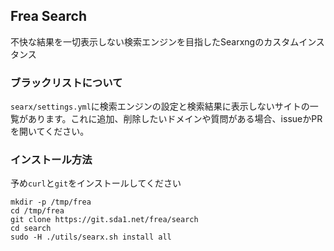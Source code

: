 ## Frea Search
不快な結果を一切表示しない検索エンジンを目指したSearxngのカスタムインスタンス

### ブラックリストについて
`searx/settings.yml`に検索エンジンの設定と検索結果に表示しないサイトの一覧があります。これに追加、削除したいドメインや質問がある場合、issueかPRを開いてください。

### インストール方法
予め`curl`と`git`をインストールしてください <br>
```
mkdir -p /tmp/frea
cd /tmp/frea
git clone https://git.sda1.net/frea/search
cd search
sudo -H ./utils/searx.sh install all
```
